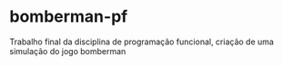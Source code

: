 # bomberman-pf
Trabalho final da disciplina de programação funcional, criação de uma simulação do jogo bomberman
